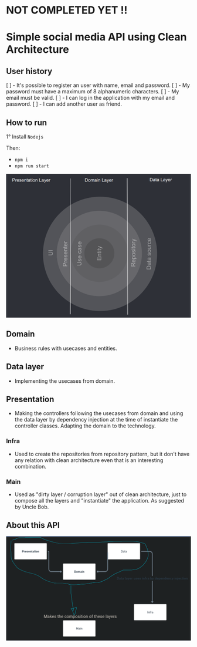 # NOT COMPLETED YET !!

# Simple social media API using Clean Architecture

## User history
[ ] - It's possible to register an user with name, email and password.
  [ ] - My password must have a maximum of 8 alphanumeric characters.
  [ ] - My email must be valid.
[ ] - I can log in the application with my email and password.
[ ] - I can add another user as friend.

## How to run
1° Install `Nodejs`

Then:
- `npm i`
- `npm run start`

<img src="./readme-images/layers.png"/>

## Domain
- Business rules with usecases and entities.

## Data layer
- Implementing the usecases from domain.

## Presentation
- Making the controllers following the usecases from domain and using the data layer by dependency injection at the time of instantiate the controller classes. Adapting the domain to the technology.

### Infra
- Used to create the repositories from repository pattern, but it don't have any relation with clean architecture even that is an interesting combination.

### Main
- Used as "dirty layer / corruption layer" out of clean architecture, just to compose all the layers and "instantiate" the application. As suggested by Uncle Bob.

## About this API
<img src="./readme-images/api-arch-using-clean-arch-and-repository-pattern.png" width="800" />